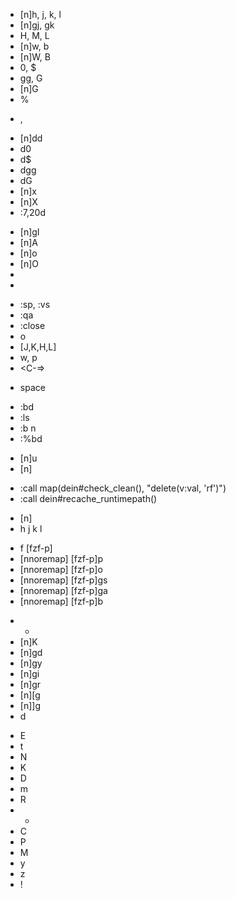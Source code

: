 <!-- 基本操作系 -->
<!-- カーソル移動 -->
- [n]h, j, k, l <!-- 四方移動 -->
- [n]gj, gk <!-- 折り返しの上下移動 -->
- H, M, L <!-- 画面上の最上, 中央, 最下に移動 -->
- [n]w, b <!-- 次の単語, 前の単語に移動 -->
- [n]W, B <!-- スペース区切りの次の単語, 前の単語に移動 -->
- 0, $ <!-- 行頭, 行末に移動 -->
- gg, G <!-- 1行目に移動, 最後の行に移動 -->
- [n]G <!-- n行目に移動 -->
- % <!-- 対応する括弧に移動 -->

<!-- ページ移動 -->
- <C-d>, <C-u> <!-- 半ページ次, 半ページ前に移動 -->

<!-- カット&ヤンク&ペペースト -->
- [n]dd <!-- 行削除 -->
- d0 <!-- カーソル位置から行頭まで削除 -->
- d$ <!-- カーソル位置から行末まで削除 -->
- dgg <!-- カーソル位置から最初まで削除 -->
- dG <!-- カーソル位置から最後まで削除 -->
- [n]x <!-- 文字削除 Delete -->
- [n]X <!-- 文字削除 BackSpace -->
- :7,20d <!-- 範囲削除 -->

<!-- インサートモード -->
- [n]gI <!-- 行等にインサートモード -->
- [n]A <!-- 行末にインサートモード -->
- [n]o <!-- 下の行にインサートモード -->
- [n]O <!-- 上の行にインサートモード -->
- <C-w> <!-- 前の単語削除 -->
- <C-u> <!-- カーソル位置から行頭まで削除 -->

<!-- ウインドウ -->
- :sp, :vs <!-- ウインドウを横分割, 縦分割 -->
- :qa <!-- 全閉じ -->
- :close <!-- 閉じる -->
- <C-w>o <!-- 現在ウインドウ以外閉じる -->
- <C-w>[J,K,H,L] <!-- ウインドウの位置を入れ替え -->
- <C-w>w, <C-w>p <!-- 次のウインドウ, 前のウインドウ -->
- <C-=> <!-- ウインドウサイズを等しくする -->

<!-- キーマップ -->
- <Leader> space

<!-- バッファ操作 -->
- :bd <!-- バッファ閉じる（vimを閉じずにファイルを閉じる） -->
- :ls <!-- 開いているバッファを表示 -->
- :b n <!-- 開いているファイルのバッファナンバーを開く -->
- :%bd <!-- 開いているバッファを全て閉じる -->

<!-- 作業を戻る/進む -->
- [n]u <!-- undo -->
- [n]<C-r> <!-- redo -->

<!-- 拡張機能系 -->
<!-- dein -->
- :call map(dein#check_clean(), "delete(v:val, 'rf')")
- :call dein#recache_runtimepath()

<!-- winresizer  -->
- [n]<C-e> <!-- ウインドウリサイズモード -->
- h j k l <!-- 左 下 上 右-->

<!-- coc-fzf-preview -->
- <Leader>f [fzf-p]
- [nnoremap] [fzf-p]p <!-- 配下のファイル・ディレクトリ全てを表示 -->
- [nnoremap] [fzf-p]o <!-- 配下のファイル・ディレクトリを表示 -->
- [nnoremap] [fzf-p]gs <!-- git status -->
- [nnoremap] [fzf-p]ga <!-- git action -->
- [nnoremap] [fzf-p]b <!-- 開いているバッファリスト表示 -->

<!-- coc-nvim -->
- * <!-- ホバー時にlsp診断結果 or ドキュメントを表示する -->
- [n]K <!-- lsp診断結果 or ドキュメントを表示する-->
- [n]gd <!-- coc-definition -->
- [n]gy <!-- coc-type-definition -->
- [n]gi <!-- coc-implementation -->
- [n]gr <!-- coc-references -->
- [n]\[g <!-- coc-diagnostics-prev -->
- [n]\]g <!-- coc-diagnostics-next -->
- <space>d <!-- CocList diagnostics -->

<!-- feen.vim -->
- E <!-- 垂直分割してファイルを開く -->
- t <!-- 新規タブでファイルを開く -->
- N <!-- ファイルを新規作成 -->
- K <!-- ディレクトリを新規作成 -->
- D <!-- ファイルを削除 -->
- m <!-- ファイルを移動 -->
- R <!-- ファイル名へんこう -->
- - <!-- ファイル選択 -->
- C <!-- ファイルコピー -->
- P <!-- ペースト -->
- M <!-- ファイルコピーし、ペースト時に元ファイルを削除 -->
- y <!-- ファイルパスをコピー -->
- z <!-- ファイル名に合わせてウインドウ幅を広げる -->
- ! <!-- 隠しファイルを表示/非表示 -->
